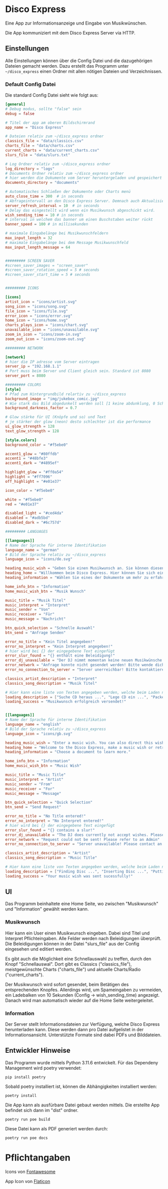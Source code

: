 # Disco Express
Eine App zur Informationsanzeige und Eingabe von Musikwünschen.

Die App kommuniziert mit dem Disco Express Server via HTTP.

## Einstellungen
Alle Einstellungen können über die Config Datei und die dazugehörigen Dateien gemacht
werden. Dazu erstellt das Programm unter ``~/disco_express`` einen Ordner mit allen
nötigen Dateien und Verzeichnissen.

### Default Config Datei
Die standard Config Datei sieht wie folgt aus:
```toml
[general]
# Debug modus, sollte "false" sein
debug = false

# Titel der app am oberen Bildschirmrand
app_name = "Disco Express"

# Dateien relativ zum ~/disco_express ordner
classics_file = "data/classics.csv"
charts_file = "data/charts.csv"
current_charts = "data/current_charts.csv"
slurs_file = "data/slurs.txt"

# Log Ordner relativ zum ~/disco_express ordner
log_directory = "logs"
# Documents Ordner relativ zum ~/disco_express ordner
# hier werden die Dokumente vom Server heruntergeladen und gespeichert
documents_directory = "documents"

# Automatisches Schließen der Dokumente oder Charts menü
auto_close_time = 300  # in seconds
# Abfrageintervall an den Disco Express Server. Demnach auch Aktualisierungszeit bei Serverseitigen Einstellungen.
server_refresh_interval = 10  # in seconds
# Delay das eingestellt wird wenn ein Musikwunsch abgeschickt wird.
wish_sending_time = 10 # in seconds
# interval in welchem das banner um einen Buschstaben weiter rückt
banner_speed = 100 # in millisekunden

# maximale Eingabelänge bei Musikwunschfeldern
max_input_length = 32
# maximale Eingabelänge bei dem Message Musikwunschfeld
max_input_length_message = 64


######### SCREEN SAVER
#screen_saver_images = "screen_saver"
#screen_saver_rotation_speed = 5 # seconds
#screen_saver_start_time = 5 # seconds


######### ICONS

[icons]
artist_icon = "icons/artist.svg"
song_icon = "icons/song.svg"
file_icon = "icons/file.svg"
error_icon = "icons/error.svg"
home_icon = "icons/home.svg"
charts_plays_icon = "icons/chart.svg"
unavailable_icon = "icons/unavailable.svg"
zoom_in_icon = "icons/zoom-in.svg"
zoom_out_icon = "icons/zoom-out.svg"

######### NETWORK

[network]
# hier die IP adresse vom Server eintragen
server_ip = "192.168.1.1"
# Port muss beim Server und Client gleich sein. Standard ist 8080
server_port = 8080

######### COLORS
[style]
# Pfad zum Hintergrundbild relartiv zu ~/disco_express
background_image = "img/jukebox_comic.jpg"
# Wie stark das Bild abgedunkelt werden soll [1 keine abdunklung, 0 Schwarz]
background_darkness_factor = 0.7

# Glow stärke für UI (Knöpfe und so) und Text
# je stärker der glow (neon) desto schlechter ist die performance
ui_glow_strength = 128
text_glow_strength = 128

[style.colors]
background_color = "#f5ebe0"

accent1_glow = "#80ffdb"
accent1 = "#48bfe3"
accent1_dark = "#4895ef"

highlight_glow = "#ff0a54"
highlight = "#ff7096"
off_highlight = "#e01e37"

icon_color = "#f5ebe0"

white = "#f5ebe0"
red = "#e01e37"

disabled_light = "#ced4da"
disabled = "#adb5bd"
disabled_dark = "#6c757d"

######### LANGUAGES

[[languages]]
# Name der Sprache für interne Identifikation
language_name = "german"
# Bild der Sprache relativ zu ~/disco_express
language_icon = "icons/de.svg"

heading_music_wish = "Geben Sie einen Musikwunsch an. Sie können diesen Musikwunsch auch an eine Person richten!"
heading_home = "Willkommen beim Disco Express. Hier können Sie sich ein Lied wünschen oder Informationen zum Fahrgeschäft erhalten."
heading_information = "Wählen Sie eines der Dokumente um mehr zu erfahren."

home_info_btn = "Information"
home_music_wish_btn = "Musik Wunsch"

music_title = "Musik Titel"
music_interpret = "Interpret"
music_sender = "Von"
music_receiver = "Für"
music_message = "Nachricht"

btn_quick_selection = "Schnelle Auswahl"
btn_send = "Anfrage Senden"

error_no_title = "Kein Titel angegeben!"
error_no_interpret = "Kein Interpret angegeben!"
# hier wird bei {} der eingegebene Text eingefügt
error_slur_found = "{} enthält eine Beleidigung!"
error_dj_unavailable = "Der DJ nimmt momentan keine neuen Musikwünsche an. Bitte versuche es später erneut."
error_network = "Anfrage konnte nicht gesendet werden! Bitte wende dich an einen Admin"
error_no_connection_to_server = "Server unerreichbar! Bitte kontaktieren Sie einen Administrator"

classics_artist_description = "Interpret"
classics_song_description = "Musik Titel"

# Hier kann eine liste von Texten angegeben werden, welche beim Laden nacheinander angezeigt werden.
loading_description = ["Suche CD heraus ...", "Lege CD ein ...", "Packe deinen Song in die Warteschlange ..."]
loading_success = "Musikwunsch erfolgreich versendet!"


[[languages]]
# Name der Sprache für interne Identifikation
language_name = "english"
# Bild der Sprache relativ zu ~/disco_express
language_icon = "icons/gb.svg"

heading_music_wish = "Enter a music wish. You can also direct this wish to someone!"
heading_home = "Welcome to the Disco Express, make a music wish or retrieve some infotmation about us!"
heading_information = "Choose a document to learn more."

home_info_btn = "Information"
home_music_wish_btn = "Music Wish"

music_title = "Music Title"
music_interpret = "Artist"
music_sender = "From"
music_receiver = "For"
music_message = "Message"

btn_quick_selection = "Quick Selection"
btn_send = "Send Request"

error_no_title = "No Title entered!"
error_no_interpret = "No Interpret entered!"
# hier wird bei {} der eingegebene Text eingefügt
error_slur_found = "{} contains a slur!"
error_dj_unavailable = "The DJ does currently not accept wishes. Please try later again."
error_network = "Request could not be sent! Please refer to an Admin"
error_no_connection_to_server = "Server unavailable! Please contact an Admin"

classics_artist_description = "Artist"
classics_song_description = "Music Title"

# Hier kann eine liste von Texten angegeben werden, welche beim Laden nacheinander angezeigt werden.
loading_description = ["Finding Disc ...", "Inserting Disc ...", "Putting song in queue ..."]
loading_success = "Your music wish was sent sucessfully!"
```

## UI

Das Programm beinhaltete eine Home Seite, wo zwischen "Musikwunsch" und "Information"
gewählt werden kann. 

### Musikwunsch
Hier kann ein User einen Musikwunsch eingeben. Dabei sind Titel und Interpret Pflichteingaben.
Alle Felder werden nach Beleidigungen überprüft. Die Beleidigungen können in der Datei 
"slurs_file" aus der Config eingesehen und editiert werden.

Es gibt auch die Möglichkeit eine Schnellauswahl zu treffen, durch den Knopf "Schnellauswal".
Dort gibt es Classics ("classics_file"), meistgewünschte Charts ("charts_file") und aktuelle
Charts/Radio ("current_charts").

Der Musikwunsch wird sofort gesendet, beim Betätigen des entsprechenden Knopfes.
Allerdings wird, um Spameingaben zu vermeiden, ein Ladebalken von 10 Sekunden (Config -> wish_sending_time) angezeigt.
Danach wird man automatisch wieder auf die Home Seite weitergeleitet.

### Information
Der Server stellt Informationsdateien zur Verfügung, welche Disco Express herunterladen kann.
Diese werden dann pro Datei aufgelistet in der Informationsansicht. Unterstützte Formate
sind dabei PDFs und Bilddateien.


## Entwickler Hinweise
Das Programm wurde mittels Python 3.11.6 entwickelt. Für das Dependeny Management wird poetry verwendet:

```pip install poetry```

Sobald poetry installiert ist, können die Abhängigkeiten installiert werden:

```poetry install```

Die App kann als ausfürbare Datei gebaut werden mittels. Die erstellte App befindet sich
dann im "dist" ordner.

```poetry run poe build```


Diese Datei kann als PDF generiert werden durch:

```poetry run poe docs```

# Pflichtangaben
Icons von [Fontawesome](https://fontawesome.com/)

App Icon von [Flaticon](https://www.flaticon.com/free-icon/jukebox_1026050?term=jukebox&page=1&position=1&origin=tag&related_id=1026050)


